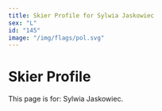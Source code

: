 ```yaml
---
title: Skier Profile for Sylwia Jaskowiec
sex: "L"
id: "145"
image: "/img/flags/pol.svg" 
---
```


# Skier Profile

This page is for: Sylwia Jaskowiec.
    